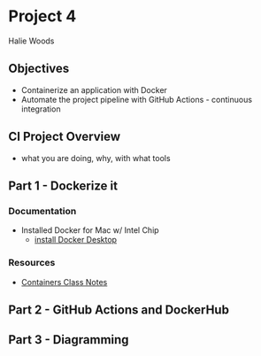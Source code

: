 # Project 4
Halie Woods

## Objectives
- Containerize an application with Docker
- Automate the project pipeline with GitHub Actions - continuous integration

## CI Project Overview
- what you are doing, why, with what tools

## Part 1 - Dockerize it
### Documentation
- Installed Docker for Mac w/ Intel Chip
    - [install Docker Desktop](https://docs.docker.com/desktop/install/linux-install/)

### Resources
- [Containers Class Notes](https://github.com/pattonsgirl/CEG3120/blob/main/CourseNotes/containers.md#container-managers)

## Part 2 - GitHub Actions and DockerHub

## Part 3 - Diagramming


